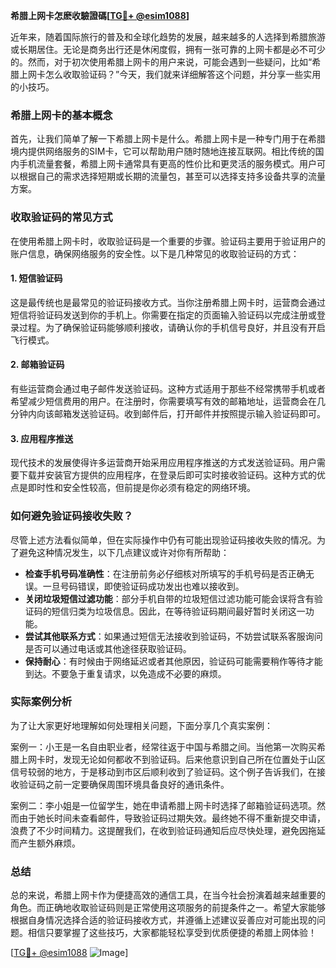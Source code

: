 **希腊上网卡怎麽收驗證碼[[TG💪+ @esim1088](https://t.me/s/esim1088)]**

近年来，随着国际旅行的普及和全球化趋势的发展，越来越多的人选择到希腊旅游或长期居住。无论是商务出行还是休闲度假，拥有一张可靠的上网卡都是必不可少的。然而，对于初次使用希腊上网卡的用户来说，可能会遇到一些疑问，比如“希腊上网卡怎么收取验证码？”今天，我们就来详细解答这个问题，并分享一些实用的小技巧。

### 希腊上网卡的基本概念

首先，让我们简单了解一下希腊上网卡是什么。希腊上网卡是一种专门用于在希腊境内提供网络服务的SIM卡，它可以帮助用户随时随地连接互联网。相比传统的国内手机流量套餐，希腊上网卡通常具有更高的性价比和更灵活的服务模式。用户可以根据自己的需求选择短期或长期的流量包，甚至可以选择支持多设备共享的流量方案。

### 收取验证码的常见方式

在使用希腊上网卡时，收取验证码是一个重要的步骤。验证码主要用于验证用户的账户信息，确保网络服务的安全性。以下是几种常见的收取验证码的方式：

#### 1. 短信验证码

这是最传统也是最常见的验证码接收方式。当你注册希腊上网卡时，运营商会通过短信将验证码发送到你的手机上。你需要在指定的页面输入验证码以完成注册或登录过程。为了确保验证码能够顺利接收，请确认你的手机信号良好，并且没有开启飞行模式。

#### 2. 邮箱验证码

有些运营商会通过电子邮件发送验证码。这种方式适用于那些不经常携带手机或者希望减少短信费用的用户。在注册时，你需要填写有效的邮箱地址，运营商会在几分钟内向该邮箱发送验证码。收到邮件后，打开邮件并按照提示输入验证码即可。

#### 3. 应用程序推送

现代技术的发展使得许多运营商开始采用应用程序推送的方式发送验证码。用户需要下载并安装官方提供的应用程序，在登录后即可实时接收验证码。这种方式的优点是即时性和安全性较高，但前提是你必须有稳定的网络环境。

### 如何避免验证码接收失败？

尽管上述方法看似简单，但在实际操作中仍有可能出现验证码接收失败的情况。为了避免这种情况发生，以下几点建议或许对你有所帮助：

- **检查手机号码准确性**：在注册前务必仔细核对所填写的手机号码是否正确无误。一旦号码错误，即使验证码成功发出也难以接收到。
- **关闭垃圾短信过滤功能**：部分手机自带的垃圾短信过滤功能可能会误将含有验证码的短信归类为垃圾信息。因此，在等待验证码期间最好暂时关闭这一功能。
- **尝试其他联系方式**：如果通过短信无法接收到验证码，不妨尝试联系客服询问是否可以通过电话或其他途径获取验证码。
- **保持耐心**：有时候由于网络延迟或者其他原因，验证码可能需要稍作等待才能到达。不要急于重复请求，以免造成不必要的麻烦。

### 实际案例分析

为了让大家更好地理解如何处理相关问题，下面分享几个真实案例：

案例一：小王是一名自由职业者，经常往返于中国与希腊之间。当他第一次购买希腊上网卡时，发现无论如何都收不到验证码。后来他意识到自己所在位置处于山区信号较弱的地方，于是移动到市区后顺利收到了验证码。这个例子告诉我们，在接收验证码之前一定要确保周围环境具备良好的通讯条件。

案例二：李小姐是一位留学生，她在申请希腊上网卡时选择了邮箱验证码选项。然而由于她长时间未查看邮件，导致验证码过期失效。最终她不得不重新提交申请，浪费了不少时间精力。这提醒我们，在收到验证码通知后应尽快处理，避免因拖延而产生额外麻烦。

### 总结

总的来说，希腊上网卡作为便捷高效的通信工具，在当今社会扮演着越来越重要的角色。而正确地收取验证码则是正常使用这项服务的前提条件之一。希望大家能够根据自身情况选择合适的验证码接收方式，并遵循上述建议妥善应对可能出现的问题。相信只要掌握了这些技巧，大家都能轻松享受到优质便捷的希腊上网体验！

[[TG💪+ @esim1088](https://t.me/s/esim1088) ![Image](https://i.postimg.cc/4NQfJmqS/Snipaste-2025-05-13-00-14-12.png)]